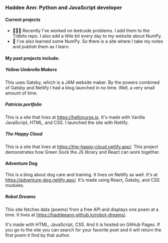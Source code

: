 ### Haddee Ann: Python and JavaScript developer

#### Current projects

- 🧑🏼‍💻 Recently I've worked on leetcode problems. I add them to the Tidbits repo. I also add a little bit every day to my website about NumPy. 
- 🌱 I've also learned some NumPy. So there is a site where I take my notes and publish them as I learn.

#### My past projects include:

##### Yellow Umbrella Makers
This uses Gatsby, which is a JAM website maker. By the powers combined of Gatsby and Netlify I had a blog launched in no time. Well, a very small amount of time.

##### Patricia.portfolio
This is a site that lives at https://hellonurse.io. It's made with Vanilla JavaScript, HTML, and CSS. I launched the site with Netlify. 

##### The Happy Cloud
This is a site that lives at https://the-happy-cloud.netlify.app/. This project demonstrates how Green Sock the JS library and React can work together.

#### Adventure Dog
This is a blog about dog care and training. It lives on Netlify as well. It's at https://adventure-dog.netlify.app/. It's made using React, Gatsby, and CSS modules.

##### Robot Dreams
This site fetches data (poems) from a free API and displays one poem at a time. It lives at https://haddeeann.github.io/robot-dreams/.

It's made with HTML, JavaScript, CSS. And it is hosted on GitHub Pages. If you go to the site you can search for your favorite poet and it will return the first poem it find by that author.

<!--
**haddeeann/haddeeann** is a ✨ _special_ ✨ repository because its `README.md` (this file) appears on your GitHub profile.

Here are some ideas to get you started:
- 👯 I’m looking to collaborate on ...
- 🤔 I’m looking for help with ...
- 💬 Ask me about ...
- 📫 How to reach me: ...
- 😄 Pronouns: ...
- ⚡ Fun fact: ...

-->
